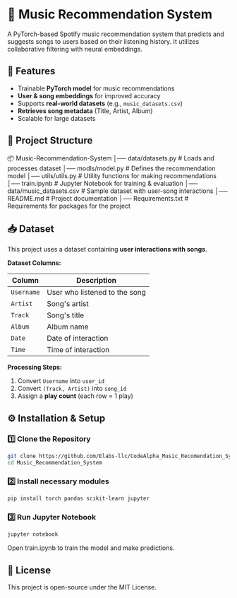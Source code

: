 # 🎵 Music Recommendation System

A PyTorch-based Spotify music recommendation system that predicts and suggests songs to users based on their listening history. It utilizes collaborative filtering with neural embeddings.

## 🚀 Features

- Trainable **PyTorch model** for music recommendations  
- **User & song embeddings** for improved accuracy  
- Supports **real-world datasets** (e.g., `music_datasets.csv`)  
- **Retrieves song metadata** (Title, Artist, Album)  
- Scalable for large datasets  

## 📂 Project Structure

📦 Music-Recommendation-System
│── data/datasets.py  # Loads and processes dataset
│── modls/model.py # Defines the recommendation model
│── utils/utils.py # Utility functions for making recommendations
│── train.ipynb # Jupyter Notebook for training & evaluation
│── data/music_datasets.csv # Sample dataset with user-song interactions
│── README.md # Project documentation
│── Requirements.txt # Requirements for packages for the project

## 📥 Dataset

This project uses a dataset containing **user interactions with songs**.

**Dataset Columns:**

| Column    | Description |
|-----------|------------|
| `Username` | User who listened to the song |
| `Artist`   | Song's artist |
| `Track`    | Song's title |
| `Album`    | Album name |
| `Date`     | Date of interaction |
| `Time`     | Time of interaction |

**Processing Steps:**

1. Convert `Username` into `user_id`  
2. Convert `(Track, Artist)` into `song_id`  
3. Assign a **play count** (each row = 1 play)  

## ⚙️ Installation & Setup

### 1️⃣ Clone the Repository

```sh
git clone https://github.com/Elabs-llc/CodeAlpha_Music_Recomendation_System.git
cd Music_Recommendation_System
```

### 2️⃣  Install necessary modules

```sh
pip install torch pandas scikit-learn jupyter
```

### 3️⃣ Run Jupyter Notebook

```sh
jupyter notebook
```

Open train.ipynb to train the model and make predictions.

## 📝 License

This project is open-source under the MIT License.
